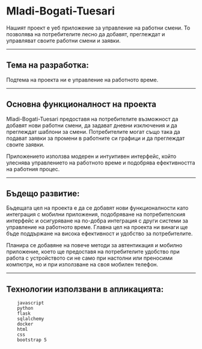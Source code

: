 # Mladi-Bogati-Tuesari

Нашият проект е уеб приложение за управление на работни смени. То позволява на потребителите лесно да добавят, преглеждат и управляват своите работни смени и заявки.

-------------------------------------------------------------------------------------------------------------------------------------------------------------------------

## Тема на разработка:

Подтема на проекта ни е управление на работното време.

-------------------------------------------------------------------------------------------------------------------------------------------------------------------------

## Основна функционалност на проекта

Mladi-Bogati-Tuesari предоставя на потребителите възможност да добавят нови работни смени, да задават дневни изключения и да преглеждат шаблони за смени. Потребителите могат също така да подават заявки за промени в работните си графици и да преглеждат своите заявки.

Приложението използва модерен и интуитивен интерфейс, който улеснява управлението на работното време и подобрява ефективността на работния процес.

-------------------------------------------------------------------------------------------------------------------------------------------------------------------------

## Бъдещо развитие:

Бъдещата цел на проекта е да се добавят нови функционалности като интеграция с мобилни приложения, подобряване на потребителския интерфейс и осигуряване на по-добра интеграция с други системи за управление на работното време. Главна цел на проекта ни винаги ще бъде поддържане на висока ефективност и удобство за потребителите.

Планира се добавяне на повече методи за автентикация и мобилно приложение, което ще предоставя на потребителите удобство при работа с устройството си не само при настолни или преносими компютри, но и при използване на своя мобилен телефон.

-------------------------------------------------------------------------------------------------------------------------------------------------------------------------

## Технологии използвани в апликацията:
        javascript
        python
        flask
        sqlalchemy
        docker
        html
        css
        bootstrap 5 
        
